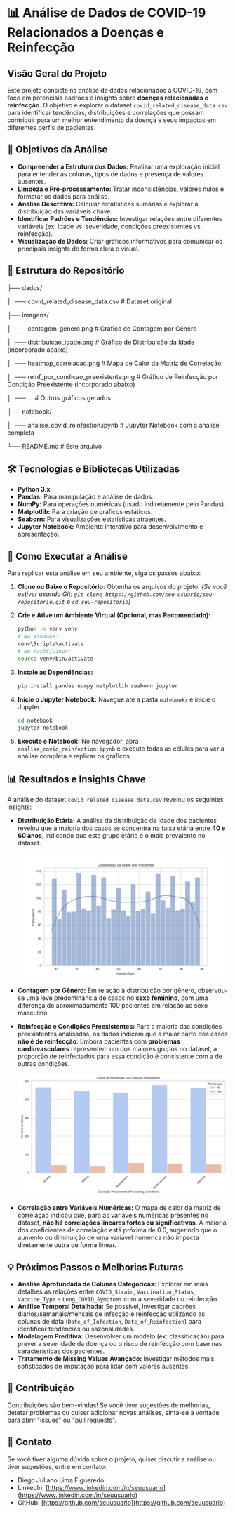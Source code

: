 # 📊 Análise de Dados de COVID-19 Relacionados a Doenças e Reinfecção

## Visão Geral do Projeto

Este projeto consiste na análise de dados relacionados à COVID-19, com foco em potenciais padrões e insights sobre **doenças relacionadas e reinfecção**. O objetivo é explorar o dataset `covid_related_disease_data.csv` para identificar tendências, distribuições e correlações que possam contribuir para um melhor entendimento da doença e seus impactos em diferentes perfis de pacientes.

## 🎯 Objetivos da Análise

* **Compreender a Estrutura dos Dados:** Realizar uma exploração inicial para entender as colunas, tipos de dados e presença de valores ausentes.
* **Limpeza e Pré-processamento:** Tratar inconsistências, valores nulos e formatar os dados para análise.
* **Análise Descritiva:** Calcular estatísticas sumárias e explorar a distribuição das variáveis chave.
* **Identificar Padrões e Tendências:** Investigar relações entre diferentes variáveis (ex: idade vs. severidade, condições preexistentes vs. reinfecção).
* **Visualização de Dados:** Criar gráficos informativos para comunicar os principais insights de forma clara e visual.

## 📁 Estrutura do Repositório

├── dados/

│   └── covid_related_disease_data.csv    # Dataset original

├── imagens/

│   ├── contagem_genero.png               # Gráfico de Contagem por Gênero

│   ├── distribuicao_idade.png            # Gráfico de Distribuição da Idade (incorporado abaixo)

│   ├── heatmap_correlacao.png            # Mapa de Calor da Matriz de Correlação

│   ├── reinf_por_condicao_preexistente.png # Gráfico de Reinfecção por Condição Preexistente (incorporado abaixo)

│   └── ...                               # Outros gráficos gerados

├── notebook/

│   └── analise_covid_reinfection.ipynb   # Jupyter Notebook com a análise completa

└── README.md                             # Este arquivo

## 🛠️ Tecnologias e Bibliotecas Utilizadas

* **Python 3.x**
* **Pandas:** Para manipulação e análise de dados.
* **NumPy:** Para operações numéricas (usado indiretamente pelo Pandas).
* **Matplotlib:** Para criação de gráficos estáticos.
* **Seaborn:** Para visualizações estatísticas atraentes.
* **Jupyter Notebook:** Ambiente interativo para desenvolvimento e apresentação.

## 🚀 Como Executar a Análise

Para replicar esta análise em seu ambiente, siga os passos abaixo:

1.  **Clone ou Baixe o Repositório:** Obtenha os arquivos do projeto.
    *(Se você estiver usando Git: `git clone https://github.com/seu-usuario/seu-repositorio.git` e `cd seu-repositorio`)*

2.  **Crie e Ative um Ambiente Virtual (Opcional, mas Recomendado):**
    ```bash
    python -m venv venv
    # No Windows:
    venv\Scripts\activate
    # No macOS/Linux:
    source venv/bin/activate
    ```

3.  **Instale as Dependências:**
    ```bash
    pip install pandas numpy matplotlib seaborn jupyter
    ```

4.  **Inicie o Jupyter Notebook:**
    Navegue até a pasta `notebook/` e inicie o Jupyter:
    ```bash
    cd notebook
    jupyter notebook
    ```

5.  **Execute o Notebook:**
    No navegador, abra `analise_covid_reinfection.ipynb` e execute todas as células para ver a análise completa e replicar os gráficos.

## 📊 Resultados e Insights Chave

A análise do dataset `covid_related_disease_data.csv` revelou os seguintes insights:

* **Distribuição Etária:** A análise da distribuição de idade dos pacientes revelou que a maioria dos casos se concentra na faixa etária entre **40 e 60 anos**, indicando que este grupo etário é o mais prevalente no dataset.

    ![Distribuição da Idade dos Pacientes](imagens/distribuicao_idade.png)

* **Contagem por Gênero:** Em relação à distribuição por gênero, observou-se uma leve predominância de casos no **sexo feminino**, com uma diferença de aproximadamente 100 pacientes em relação ao sexo masculino.

* **Reinfecção e Condições Preexistentes:** Para a maioria das condições preexistentes analisadas, os dados indicam que a maior parte dos casos **não é de reinfecção**. Embora pacientes com **problemas cardiovasculares** representem um dos maiores grupos no dataset, a proporção de reinfectados para essa condição é consistente com a de outras condições.

    ![Casos de Reinfecção por Condição Preexistente](imagens/reinf_por_condicao_preexistente.png)

* **Correlação entre Variáveis Numéricas:** O mapa de calor da matriz de correlação indicou que, para as variáveis numéricas presentes no dataset, **não há correlações lineares fortes ou significativas**. A maioria dos coeficientes de correlação está próxima de 0.0, sugerindo que o aumento ou diminuição de uma variável numérica não impacta diretamente outra de forma linear.

## 💡 Próximos Passos e Melhorias Futuras

* **Análise Aprofundada de Colunas Categóricas:** Explorar em mais detalhes as relações entre `COVID_Strain`, `Vaccination_Status`, `Vaccine_Type` e `Long_COVID_Symptoms` com a severidade ou reinfecção.
* **Análise Temporal Detalhada:** Se possível, investigar padrões diários/semanais/mensais de infecção e reinfecção utilizando as colunas de data (`Date_of_Infection`, `Date_of_Reinfection`) para identificar tendências ou sazonalidades.
* **Modelagem Preditiva:** Desenvolver um modelo (ex: classificação) para prever a severidade da doença ou o risco de reinfecção com base nas características dos pacientes.
* **Tratamento de Missing Values Avançado:** Investigar métodos mais sofisticados de imputação para lidar com valores ausentes.

## 🤝 Contribuição

Contribuições são bem-vindas! Se você tiver sugestões de melhorias, detetar problemas ou quiser adicionar novas análises, sinta-se à vontade para abrir "issues" ou "pull requests".

## 📧 Contato

Se você tiver alguma dúvida sobre o projeto, quiser discutir a análise ou tiver sugestões, entre em contato:

- Diego Juliano Lima Figueredo
- LinkedIn: [https://www.linkedin.com/in/seuusuario](https://www.linkedin.com/in/seuusuario)  
- GitHub: [https://github.com/seuusuario](https://github.com/seuusuario)